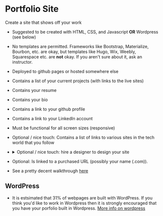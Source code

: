 # Portfolio Site

Create a site that shows off your work

- Suggested to be created with HTML, CSS, and Javascript **OR** Wordpress (see below)
- No templates are permitted. Frameworks like Bootstrap, Materialize, Bourbon, etc. are okay, but templates like Hugo, Wix, Weebly, Squarespace etc. are **not** okay. If you aren't sure about it, ask an instructor.
- Deployed to github pages or hosted somewhere else
- Contains a list of your current projects (with links to the live sites)
- Contains your resume
- Contains your bio
- Contains a link to your github profile
- Contains a link to your LinkedIn account
- Must be functional for all screen sizes (responsive)
- Optional / nice touch: Contains a list of links to various sites in the tech world that you follow
- <details><summary>Optional / nice touch: hire a designer to design your site</summary>
  - Possible places to find a designer:
    - https://www.freelancer.com/
    - https://www.upwork.com/
    - http://www.guru.com/
    - https://www.behance.net/
    - https://dribbble.com/
    - https://www.fiverr.com/
    - https://99designs.com/
    - http://www.craigslist.org/
  - Articles with more freelancer lists
    - http://mashable.com/2010/03/02/finding-designers-online/
    - https://www.entrepreneur.com/article/245953
    </details>
- Optional: Is linked to a purchased URL (possibly your name (.com)).

- See a pretty decent walkthrough [here](https://www.namecheap.com/support/knowledgebase/article.aspx/9645/2208/how-do-i-link-my-domain-to-github-pages)



## WordPress
- It is estsimated that 31% of webpages are built with WordPress. If you think you'd like to work in Wordpress then it is strongly encouraged that you have your porfolio built in Wordpress. [More info on wordpress](https://wordpress.com/)
